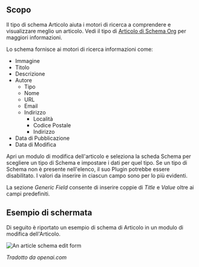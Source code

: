 <!-- Filename: Localhost / Display title: Schema.org - Articolo -->

## Scopo

Il tipo di schema Articolo aiuta i motori di ricerca a comprendere e visualizzare meglio un articolo. Vedi il tipo di [Articolo di Schema Org](https://schema.org/Article) per maggiori informazioni.

Lo schema fornisce ai motori di ricerca informazioni come:

- Immagine
- Titolo
- Descrizione
- Autore
    - Tipo
    - Nome
    - URL
    - Email
    - Indirizzo
        - Località
        - Codice Postale
        - Indirizzo
- Data di Pubblicazione
- Data di Modifica

Apri un modulo di modifica dell'articolo e seleziona la scheda Schema per scegliere un tipo di Schema e impostare i dati per quel tipo. Se un tipo di Schema non è presente nell'elenco, il suo Plugin potrebbe essere disabilitato. I valori da inserire in ciascun campo sono per lo più evidenti.

La sezione *Generic Field* consente di inserire coppie di *Title* e *Value* oltre ai campi predefiniti.

## Esempio di schermata

Di seguito è riportato un esempio di schema di Articolo in un modulo di modifica dell'Articolo.

![An article schema edit form](../../../en/images/schemas/edit-schema-article.png)

*Tradotto da openai.com*

